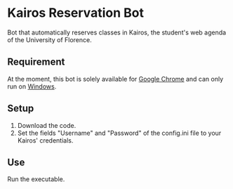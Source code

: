 # Kairos Reservation Bot
Bot that automatically reserves classes in Kairos, the student's web agenda of the University of Florence.

## Requirement
At the moment, this bot is solely available for [Google Chrome](https://www.google.it/intl/it/chrome/?brand=YTUH&gclid=Cj0KCQjw06OTBhC_ARIsAAU1yOUYIhacb843C3kCcURBrOwZqTcQtrsoXTHGfm3OD9JWVXxOyGuuXEUaAuyqEALw_wcB&gclsrc=aw.ds) and can only run on [Windows](https://www.microsoft.com/it-it/software-download/).

## Setup
1. Download the code.
2. Set the fields "Username" and "Password" of the config.ini file to your Kairos' credentials.

## Use
Run the executable.
